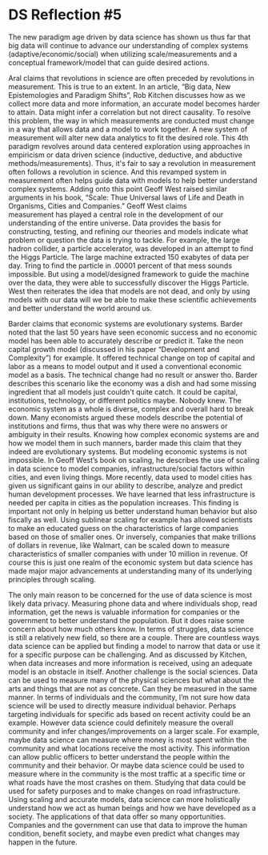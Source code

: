 # DS Reflection #5

The new paradigm age driven by data science has shown us thus far that big data will continue to advance our understanding of complex systems
(adaptive/economic/social) when utilizing scale/measurements and a conceptual framework/model that can guide desired actions. 

Aral claims that revolutions in science are often preceded by revolutions in measurement. This is true to an extent. In an article, “Big data, New Epistemologies 
and Paradigm Shifts”, Rob Kitchen discusses how as we collect more data and more information, an accurate model becomes harder to attain. Data might infer a 
correlation but not direct causality. To resolve this problem, the way in which measurements are conducted must change in a way that allows data and a model to work 
together. A new system of measurement will alter new data analytics to fit the desired role. This 4th paradigm revolves around data centered exploration using 
approaches in empiricism or data driven science (inductive, deductive, and abductive methods/measurements). Thus, it's fair to say a revolution in measurement often 
follows a revolution in science. And this revamped system in measurement often helps guide data with models to help better understand complex systems. Adding onto 
this point Geoff West raised similar arguments in his book, “Scale: Thue Universal laws of Life and Death in Organisms, Cities and Companies.” Geoff West claims  
measurement has played a central role in the development of our understanding of the entire universe. Data provides the basis for constructing, testing, and 
refining our theories and models indicate what problem or question the data is trying to tackle. For example, the large hadron collider, a particle accelerator, was 
developed in an attempt to find the Higgs Particle. The large machine extracted 150 exabytes of data per day. Tring to find the particle in .00001 percent of that 
mess sounds impossible. But using a model/designed framework to guide the machine over the data, they were able to successfully discover the Higgs Particle. West 
then reiterates the idea that models are not dead, and only by using models with our data will we be able to make these scientific achievements and better 
understand the world around us. 

Barder claims that economic systems are evolutionary systems. Barder noted that the last 50 years have seen economic success and no economic model has been able to 
accurately describe or predict it. Take the neon capital growth model (discussed in his paper “Development and Complexity”) for example. It offered technical change 
on top of capital and labor as a means to model output and it used a conventional economic model as a basis. The technical change had no result or answer tho. 
Barder describes this scenario like the economy was a dish and had some missing ingredient that all models just couldn't quite catch. It could be capital, 
institutions, technology, or different politics maybe. Nobody knew. The economic system as a whole is diverse, complex and overall hard to break down. Many 
economists argued these models describe the potential of institutions and firms, thus that was why there were no answers or ambiguity in their results. Knowing how 
complex economic systems are and how we model them in such manners, barder made this claim that they indeed are evolutionary systems. But modeling economic systems 
is not impossible. In Geoff West’s book on scaling, he describes the use of scaling in data science to model companies, infrastructure/social factors within cities, 
and even living things. More recently, data used to model cities has given us significant gains in our ability to describe, analyze and predict human 
development processes. We have learned that less infrastructure is needed per capita in cities as the population increases. This finding is important not only in 
helping us better understand human behavior but also fiscally as well. Using sublinear scaling for example has allowed scientists to make an educated guess on the 
characteristics of large companies based on those of smaller ones. Or inversely, companies that make trillions of dollars in revenue, like Walmart, can be scaled 
down to measure characteristics of smaller companies with under 10 million in revenue. Of course this is just one realm of the economic system but data science has 
made major major advancements at understanding many of its underlying principles through scaling. 

The only main reason to be concerned for the use of data science is most likely data privacy. Measuring phone data and where individuals shop, read information, get 
the news is valuable information for companies or the government to better understand the population. But it does raise some concern about how much others know. In 
terms of struggles, data science is still a relatively new field, so there are a couple. There are countless ways data science can be applied but finding a model to 
narrow that data or use it for a specific purpose can be challenging. And as discussed by Kitchen, when data increases and more information is received, using an 
adequate model is an obstacle in itself. Another challenge is the social sciences. Data can be used to measure many of the physical sciences but what about the arts 
and things that are not as concrete. Can they be measured in the same manner. In terms of individuals and the community, I’m not sure how data science will be used 
to directly measure individual behavior. Perhaps targeting individuals for specific ads based on recent activity could be an example. However data science could 
definitely measure the overall community and infer changes/improvements on a larger scale. For example, maybe data science can measure where money is most spent 
within the community and what locations receive the most activity. This information can allow public officers to better understand the people within the community 
and their behavior. Or maybe data science could be used to measure where in the community is the most traffic at a specific time or what roads have the most crashes 
on them. Studying that data could be used for safety purposes and to make changes on road infrastructure. Using scaling and accurate models, data science can more 
holistically understand how we act as human beings and how we have developed as a society. The applications of that data offer so many opportunities. Companies and 
the government can use that data to improve the human condition, benefit society, and maybe even predict what changes may happen in the future.
